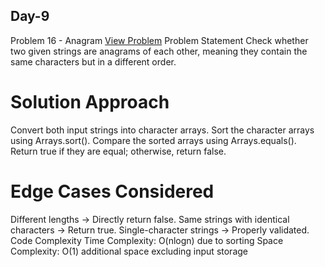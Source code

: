 ## Day-9
Problem 16 - Anagram
[View Problem](https://www.geeksforgeeks.org/batch/gfg-160-problems/track/string-gfg-160/problem/anagram-1587115620)
Problem Statement
Check whether two given strings are anagrams of each other, meaning they contain the same characters but in a different order.

# Solution Approach
Convert both input strings into character arrays.
Sort the character arrays using Arrays.sort().
Compare the sorted arrays using Arrays.equals().
Return true if they are equal; otherwise, return false.

# Edge Cases Considered
Different lengths → Directly return false.
Same strings with identical characters → Return true.
Single-character strings → Properly validated.
Code Complexity
Time Complexity:  O(nlogn) due to sorting
Space Complexity: O(1) additional space excluding input storage
